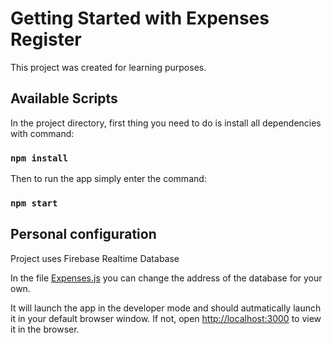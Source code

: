 # Getting Started with Expenses Register

This project was created for learning purposes.

## Available Scripts

In the project directory, first thing you need to do is install all dependencies with command:

### `npm install`

Then to run the app simply enter the command:

### `npm start`

## Personal configuration

Project uses Firebase Realtime Database

In the file [Expenses.js](https://github.com/zayl97/Expenses-Register/tree/main/src/compononents) you can change the address of the database for your own.

It will launch the app in the developer mode and should autmatically launch it in your default browser window. If not, open [http://localhost:3000](http://localhost:3000) to view it in the browser.
